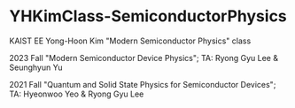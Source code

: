 # YHKimClass-SemiconductorPhysics
KAIST EE Yong-Hoon Kim "Modern Semiconductor Physics" class

2023 Fall "Modern Semiconductor Device Physics"; TA: Ryong Gyu Lee & Seunghyun Yu

2021 Fall "Quantum and Solid State Physics for Semiconductor Devices"; TA: Hyeonwoo Yeo & Ryong Gyu Lee
